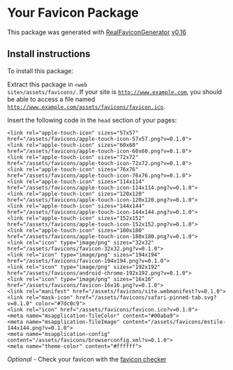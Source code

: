 # Your Favicon Package

This package was generated with [RealFaviconGenerator](https://realfavicongenerator.net/) [v0.16](https://realfavicongenerator.net/change_log#v0.16)

## Install instructions

To install this package:

Extract this package in <code>&lt;web site&gt;/assets/favicons/</code>. If your site is <code>http://www.example.com</code>, you should be able to access a file named <code>http://www.example.com/assets/favicons/favicon.ico</code>.

Insert the following code in the `head` section of your pages:

    <link rel="apple-touch-icon" sizes="57x57" href="/assets/favicons/apple-touch-icon-57x57.png?v=0.1.0">
    <link rel="apple-touch-icon" sizes="60x60" href="/assets/favicons/apple-touch-icon-60x60.png?v=0.1.0">
    <link rel="apple-touch-icon" sizes="72x72" href="/assets/favicons/apple-touch-icon-72x72.png?v=0.1.0">
    <link rel="apple-touch-icon" sizes="76x76" href="/assets/favicons/apple-touch-icon-76x76.png?v=0.1.0">
    <link rel="apple-touch-icon" sizes="114x114" href="/assets/favicons/apple-touch-icon-114x114.png?v=0.1.0">
    <link rel="apple-touch-icon" sizes="120x120" href="/assets/favicons/apple-touch-icon-120x120.png?v=0.1.0">
    <link rel="apple-touch-icon" sizes="144x144" href="/assets/favicons/apple-touch-icon-144x144.png?v=0.1.0">
    <link rel="apple-touch-icon" sizes="152x152" href="/assets/favicons/apple-touch-icon-152x152.png?v=0.1.0">
    <link rel="apple-touch-icon" sizes="180x180" href="/assets/favicons/apple-touch-icon-180x180.png?v=0.1.0">
    <link rel="icon" type="image/png" sizes="32x32" href="/assets/favicons/favicon-32x32.png?v=0.1.0">
    <link rel="icon" type="image/png" sizes="194x194" href="/assets/favicons/favicon-194x194.png?v=0.1.0">
    <link rel="icon" type="image/png" sizes="192x192" href="/assets/favicons/android-chrome-192x192.png?v=0.1.0">
    <link rel="icon" type="image/png" sizes="16x16" href="/assets/favicons/favicon-16x16.png?v=0.1.0">
    <link rel="manifest" href="/assets/favicons/site.webmanifest?v=0.1.0">
    <link rel="mask-icon" href="/assets/favicons/safari-pinned-tab.svg?v=0.1.0" color="#7dc0c9">
    <link rel="icon" href="/assets/favicons/favicon.ico?v=0.1.0">
    <meta name="msapplication-TileColor" content="#00aba9">
    <meta name="msapplication-TileImage" content="/assets/favicons/mstile-144x144.png?v=0.1.0">
    <meta name="msapplication-config" content="/assets/favicons/browserconfig.xml?v=0.1.0">
    <meta name="theme-color" content="#ffffff">

*Optional* - Check your favicon with the [favicon checker](https://realfavicongenerator.net/favicon_checker)